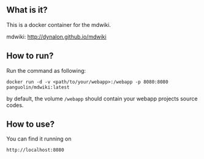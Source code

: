 ## What is it?

This is a docker container for the mdwiki.

mdwiki: http://dynalon.github.io/mdwiki


## How to run?

Run the command as following:

    docker run -d -v <path/to/your/webapp>:/webapp -p 8080:8080 panguolin/mdwiki:latest

by default, the volume `/webapp` should contain your webapp projects source codes.


## How to use?

You can find it running on

    http://localhost:8080
